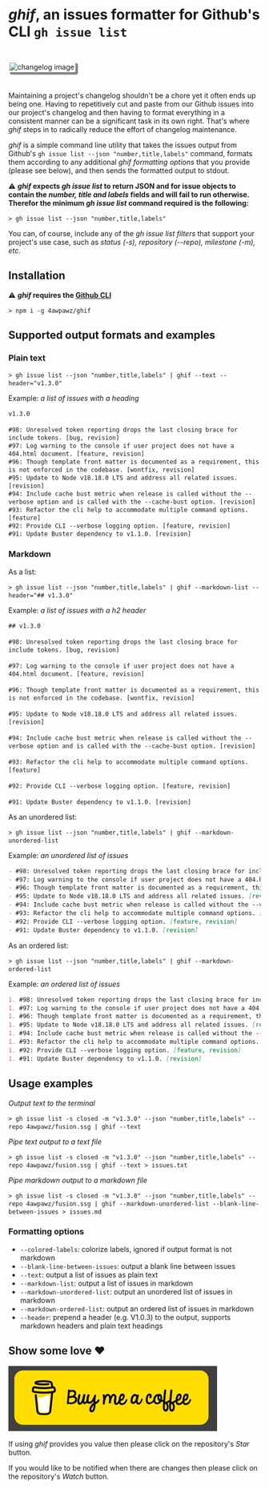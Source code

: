 # _ghif_, an issues formatter for Github's CLI `gh issue list` 
<img style="border-radius: 3px; border: 2px solid #ffffff; margin: 24px 0; box-shadow: 4px 4px 1px 1px #888" src="./readme-assets/demo.gif" alt="changelog image">
<br>

Maintaining a project's changelog shouldn't be a chore yet it often ends up being one. Having to repetitively cut and paste from our Github issues into our project's changelog and then having to format everything in a consistent manner can be a significant task in its own right.
That's where _ghif_ steps in to radically reduce the effort of changelog maintenance.

_ghif_ is a simple command line utility that takes the issues output from Github's `gh issue list --json "number,title,labels"` command, formats them according to any additional _ghif_ _formatting options_ that you provide (please see below), and then sends the formatted output to stdout. 

⚠️ ___ghif_ expects _gh issue list_ to return JSON and for issue objects to contain the _number, title and labels_ fields and will fail to run otherwise. Therefor the minimum <em>gh issue list</em> command required is the following:__

```console
> gh issue list --json "number,title,labels"
```
You can, of course, include any of the _gh issue list filters_ that support your project's use case, such as _status (-s), repository (--repo), milestone (-m), etc_. 

## Installation

⚠️ ___ghif_ requires the [Github CLI](https://cli.github.com)__

```shell
> npm i -g 4awpawz/ghif
```
## Supported output formats and examples
### Plain text
```shell
> gh issue list --json "number,title,labels" | ghif --text --header="v1.3.0"
```
Example: _a list of issues with a heading_
```text
v1.3.0

#98: Unresolved token reporting drops the last closing brace for include tokens. [bug, revision]
#97: Log warning to the console if user project does not have a 404.html document. [feature, revision]
#96: Though template front matter is documented as a requirement, this is not enforced in the codebase. [wontfix, revision]
#95: Update to Node v18.18.0 LTS and address all related issues. [revision]
#94: Include cache bust metric when release is called without the --verbose option and is called with the --cache-bust option. [revision]
#93: Refactor the cli help to accommodate multiple command options. [feature]
#92: Provide CLI --verbose logging option. [feature, revision]
#91: Update Buster dependency to v1.1.0. [revision]
```
### Markdown
As a list:
```shell
> gh issue list --json "number,title,labels" | ghif --markdown-list --header="## v1.3.0"
```
Example: _a list of issues with a h2 header_
```text
## v1.3.0

#98: Unresolved token reporting drops the last closing brace for include tokens. [bug, revision]

#97: Log warning to the console if user project does not have a 404.html document. [feature, revision]

#96: Though template front matter is documented as a requirement, this is not enforced in the codebase. [wontfix, revision]

#95: Update to Node v18.18.0 LTS and address all related issues. [revision]

#94: Include cache bust metric when release is called without the --verbose option and is called with the --cache-bust option. [revision]

#93: Refactor the cli help to accommodate multiple command options. [feature]

#92: Provide CLI --verbose logging option. [feature, revision]

#91: Update Buster dependency to v1.1.0. [revision]
```
As an unordered list:
```shell
> gh issue list --json "number,title,labels" | ghif --markdown-unordered-list
```
Example: _an unordered list of issues_
```markdown
- #98: Unresolved token reporting drops the last closing brace for include tokens. [bug, revision]
- #97: Log warning to the console if user project does not have a 404.html document. [feature, revision]
- #96: Though template front matter is documented as a requirement, this is not enforced in the codebase. [wontfix, revision]
- #95: Update to Node v18.18.0 LTS and address all related issues. [revision]
- #94: Include cache bust metric when release is called without the --verbose option and is called with the --cache-bust option. [revision]
- #93: Refactor the cli help to accommodate multiple command options. [feature]
- #92: Provide CLI --verbose logging option. [feature, revision]
- #91: Update Buster dependency to v1.1.0. [revision]
```
As an ordered list:
```shell
> gh issue list --json "number,title,labels" | ghif --markdown-ordered-list
```
Example: _an ordered list of issues_
```markdown
1. #98: Unresolved token reporting drops the last closing brace for include tokens. [bug, revision]
1. #97: Log warning to the console if user project does not have a 404.html document. [feature, revision]
1. #96: Though template front matter is documented as a requirement, this is not enforced in the codebase. [wontfix, revision]
1. #95: Update to Node v18.18.0 LTS and address all related issues. [revision]
1. #94: Include cache bust metric when release is called without the --verbose option and is called with the --cache-bust option. [revision]
1. #93: Refactor the cli help to accommodate multiple command options. [feature]
1. #92: Provide CLI --verbose logging option. [feature, revision]
1. #91: Update Buster dependency to v1.1.0. [revision]
```
## Usage examples
_Output text to the terminal_
```shell
> gh issue list -s closed -m "v1.3.0" --json "number,title,labels" --repo 4awpawz/fusion.ssg | ghif --text
```
_Pipe text output to a text file_
```shell
> gh issue list -s closed -m "v1.3.0" --json "number,title,labels" --repo 4awpawz/fusion.ssg | ghif --text > issues.txt
```
_Pipe markdown output to a markdown file_
```shell
> gh issue list -s closed -m "v1.3.0" --json "number,title,labels" --repo 4awpawz/fusion.ssg | ghif --markdown-unordered-list --blank-line-between-issues > issues.md
```
### Formatting options
- `--colored-labels`: colorize labels, ignored if output format is not markdown
- `--blank-line-between-issues`: output a blank line between issues 
- `--text`: output a list of issues as plain text
- `--markdown-list`: output a list of issues in markdown
- `--markdown-unordered-list`: output an unordered list of issues in markdown
- `--markdown-ordered-list`: output an ordered list of issues in markdown
- `--header`: prepend a header (e.g. V1.0.3) to the output, supports markdown headers and plain text headings
## Show some love ❤️
<a href="https://www.buymeacoffee.com/4awpawz"><img src="./readme-assets/buymeacoffee.png" alt="image"></a>

If using _ghif_ provides you value then please click on the repository's _Star_ button.

If you would like to be notified when there are changes then please click on the repository's _Watch_ button.


